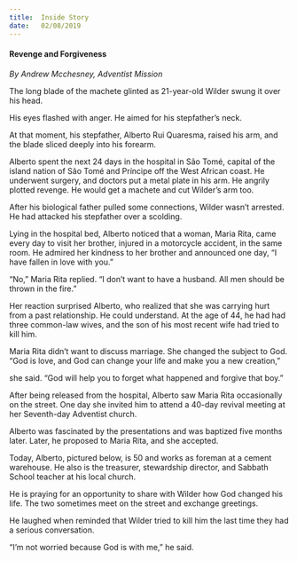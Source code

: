 ```yaml
---
title:  Inside Story
date:   02/08/2019
---
```


#### Revenge and Forgiveness

_By Andrew Mcchesney, Adventist Mission_

The long blade of the machete glinted as 21-year-old Wilder swung it over his head.

His eyes flashed with anger. He aimed for his stepfather’s neck.

At that moment, his stepfather, Alberto Rui Quaresma, raised his arm, and the blade sliced deeply into his forearm.

Alberto spent the next 24 days in the hospital in São Tomé, capital of the island nation of São Tomé and Príncipe off the West African coast. He underwent surgery, and doctors put a metal plate in his arm. He angrily plotted revenge. He would get a machete and cut Wilder’s arm too.

After his biological father pulled some connections, Wilder wasn’t arrested. He had attacked his stepfather over a scolding.

Lying in the hospital bed, Alberto noticed that a woman, Maria Rita, came every day to visit her brother, injured in a motorcycle accident, in the same room. He admired her kindness to her brother and announced one day, “I have fallen in love with you.”

“No,” Maria Rita replied. “I don’t want to have a husband. All men should be thrown in the fire.”

Her reaction surprised Alberto, who realized that she was carrying hurt from a past relationship. He could understand. At the age of 44, he had had three common-law wives, and the son of his most recent wife had tried to kill him.

Maria Rita didn’t want to discuss marriage. She changed the subject to God. “God is love, and God can change your life and make you a new creation,”

she said. “God will help you to forget what happened and forgive that boy.”

After being released from the hospital, Alberto saw Maria Rita occasionally on the street. One day she invited him to attend a 40-day revival meeting at her Seventh-day Adventist church.

Alberto was fascinated by the presentations and was baptized five months later. Later, he proposed to Maria Rita, and she accepted.

Today, Alberto, pictured below, is 50 and works as foreman at a cement warehouse. He also is the treasurer, stewardship director, and Sabbath School teacher at his local church.

He is praying for an opportunity to share with Wilder how God changed his life. The two sometimes meet on the street and exchange greetings.

He laughed when reminded that Wilder tried to kill him the last time they had a serious conversation.

“I’m not worried because God is with me,” he said.
